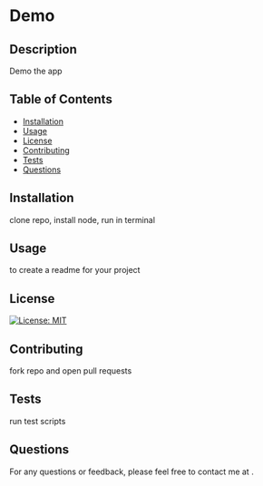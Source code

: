 
# Demo

## Description
Demo the app

## Table of Contents
- [Installation](#installation)
- [Usage](#usage)
- [License](#license)
- [Contributing](#contributing)
- [Tests](#tests)
- [Questions](#questions)

## Installation
clone repo, install node, run in terminal

## Usage
to create a readme for your project

## License
[![License: MIT](https://img.shields.io/badge/License-MIT-yellow.svg)](https://opensource.org/licenses/MIT)

## Contributing
fork repo and open pull requests

## Tests
run test scripts

## Questions
For any questions or feedback, please feel free to contact me at .


